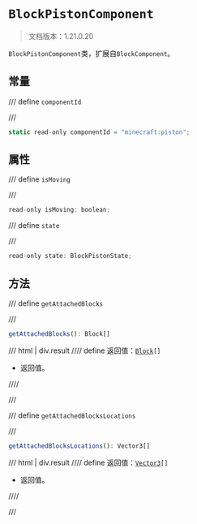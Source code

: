 # `BlockPistonComponent`

> 文档版本：1.21.0.20

`BlockPistonComponent`类，扩展自`BlockComponent`。

## 常量

/// define
`componentId`


///

```js
static read-only componentId = "minecraft:piston";
```


## 属性

/// define
`isMoving`


///

```js
read-only isMoving: boolean;
```


/// define
`state`


///

```js
read-only state: BlockPistonState;
```


## 方法

/// define
`getAttachedBlocks`


///

```js
getAttachedBlocks(): Block[]
```

/// html | div.result
//// define
返回值：<code><a href="../block/">Block</a>[]</code>

- 返回值。


////

///


/// define
`getAttachedBlocksLocations`


///

```js
getAttachedBlocksLocations(): Vector3[]
```

/// html | div.result
//// define
返回值：<code><a href="../vector3/">Vector3</a>[]</code>

- 返回值。


////

///

